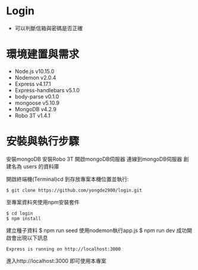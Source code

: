 # Login
* 可以判斷信箱與密碼是否正確

# 環境建置與需求
* Node.js v10.15.0
* Nodemon v2.0.4
* Express v4.17.1
* Express-handlebars v5.1.0
* body-parse v0.1.0
* mongoose v5.10.9
* MongoDB v4.2.9
* Robo 3T v1.4.1
# 安裝與執行步驟

安裝mongoDB
安裝Robo 3T
開啟mongoDB伺服器
連線到mongoDB伺服器
創建名為 users 的資料庫

開啟終端機(Terminal)cd 到存放專案本機位置並執行:  

    $ git clone https://github.com/yongde2900/login.git 
至專案資料夾使用npm安裝套件

    $ cd login
    $ npm install
建立種子資料
    $ npm run seed
使用nodemon執行app.js
    $ npm run dev
成功開啟會出現以下訊息

    Express is running on http://localhost:3000
    
進入http://localhost:3000 即可使用本專案

